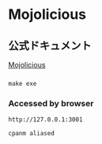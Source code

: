 # Mojolicious

## 公式ドキュメント
[Mojolicious](https://mojolicious.org/)

### 
```
make exe
```

### Accessed by browser
```
http://127.0.0.1:3001
```

```
cpanm aliased
```